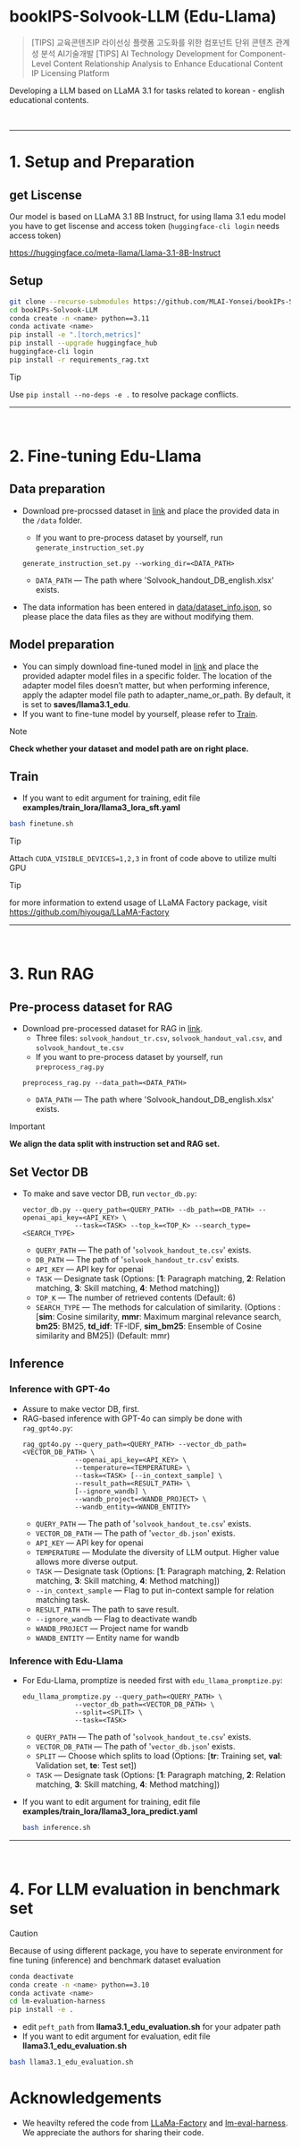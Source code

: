 # bookIPS-Solvook-LLM (Edu-Llama)

> [TIPS] 교육콘텐츠IP 라이선싱 플랫폼 고도화를 위한 컴포넌트 단위 콘텐츠 관계성 분석 AI기술개발
> [TIPS] AI Technology Development for Component-Level Content Relationship Analysis to Enhance Educational Content IP Licensing Platform

Developing a LLM based on LLaMA 3.1 for tasks related to korean - english educational contents.

<br>

----
# 1. Setup and Preparation
## get Liscense
Our model is based on LLaMA 3.1 8B Instruct, for using llama 3.1 edu model you have to get liscense and access token
(`huggingface-cli login` needs access token)

https://huggingface.co/meta-llama/Llama-3.1-8B-Instruct

## Setup
```bash
git clone --recurse-submodules https://github.com/MLAI-Yonsei/bookIPs-Solvook-LLM.git
cd bookIPs-Solvook-LLM
conda create -n <name> python==3.11
conda activate <name>
pip install -e ".[torch,metrics]"
pip install --upgrade huggingface_hub
huggingface-cli login
pip install -r requirements_rag.txt
```
> [!TIP]
Use `pip install --no-deps -e .` to resolve package conflicts.

----



<br>


# 2. Fine-tuning Edu-Llama

## Data preparation
* Download pre-procssed dataset in [link](https://drive.google.com/drive/folders/1Y74O82TE-1f_6bq8w2r7JWjxdj7i42Rw?usp=drive_link) and place the provided data in the `/data` folder.
    * If you want to pre-process dataset by yourself, run `generate_instruction_set.py`
    ```
    generate_instruction_set.py --working_dir=<DATA_PATH>
    ```
    * ```DATA_PATH``` &mdash; The path where 'Solvook_handout_DB_english.xlsx' exists.

*  The data information has been entered in [data/dataset_info.json](data/dataset_info.json), so please place the data files as they are without modifying them.


## Model preparation
* You can simply download fine-tuned model in [link](https://drive.google.com/drive/folders/1RgNjZTlmye6kt4I0o6T-z9KIYCUzq3vo?usp=drive_link) and place the provided adapter model files in a specific folder. The location of the adapter model files doesn’t matter, but when performing inference, apply the adapter model file path to adapter_name_or_path. By default, it is set to **saves/llama3.1_edu**.
* If you want to fine-tune model by yourself, please refer to [Train](##train).


> [!Note]
> **Check whether your dataset and model path are on right place.**


## Train
* If you want to edit argument for training, edit file **examples/train_lora/llama3_lora_sft.yaml**

```bash
bash finetune.sh
```


> [!TIP]
> Attach `CUDA_VISIBLE_DEVICES=1,2,3` in front of code above to utilize multi GPU

> [!TIP]
> for more information to extend usage of LLaMA Factory package, visit https://github.com/hiyouga/LLaMA-Factory

----

<br>

# 3. Run RAG

## Pre-process dataset for RAG
* Download pre-processed dataset for RAG in [link](https://drive.google.com/drive/folders/1Y74O82TE-1f_6bq8w2r7JWjxdj7i42Rw?usp=drive_link).
    * Three files: `solvook_handout_tr.csv`, `solvook_handout_val.csv`, and `solvook_handout_te.csv`
    * If you want to pre-process dataset by yourself, run `preprocess_rag.py`
    ```
    preprocess_rag.py --data_path=<DATA_PATH>
    ```
    * ```DATA_PATH``` &mdash; The path where 'Solvook_handout_DB_english.xlsx' exists.


> [!Important]
> **We align the data split with instruction set and RAG set.**


## Set Vector DB
* To make and save vector DB, run `vector_db.py`:
    ```
    vector_db.py --query_path=<QUERY_PATH> --db_path=<DB_PATH> --openai_api_key=<API_KEY> \
                 --task=<TASK> --top_k=<TOP_K> --search_type=<SEARCH_TYPE>
    ```
    * ```QUERY_PATH``` &mdash; The path of '`solvook_handout_te.csv`' exists.
    * ```DB_PATH``` &mdash; The path of '`solvook_handout_tr.csv`' exists.
    * ```API_KEY``` &mdash; API key for openai
    * ```TASK``` &mdash; Designate task (Options: [**1**: Paragraph matching, **2**: Relation matching, **3**: Skill matching, **4**: Method matching])
    * ```TOP_K``` &mdash; The number of retrieved contents (Default: 6)
    * ```SEARCH_TYPE``` &mdash; The methods for calculation of similarity. (Options : [**sim**: Cosine similarity, **mmr**: Maximum marginal relevance search, **bm25**: BM25, **td_idf**: TF-IDF, **sim_bm25**: Ensemble of Cosine similarity and BM25]) (Default: mmr)



## Inference
### Inference with GPT-4o
* Assure to make vector DB, first. 
* RAG-based inference with GPT-4o can simply be done with `rag_gpt4o.py`:
    ```
    rag_gpt4o.py --query_path=<QUERY_PATH> --vector_db_path=<VECTOR_DB_PATH> \
                 --openai_api_key=<API_KEY> \
                 --temperature=<TEMPERATURE> \
                 --task=<TASK> [--in_context_sample] \
                 --result_path=<RESULT_PATH> \
                 [--ignore_wandb] \
                 --wandb_project=<WANDB_PROJECT> \
                 --wandb_entity=<WANDB_ENTITY>
    ```
    * ```QUERY_PATH``` &mdash; The path of '`solvook_handout_te.csv`' exists.
    * ```VECTOR_DB_PATH``` &mdash; The path of '`vector_db.json`' exists.
    * ```API_KEY``` &mdash; API key for openai
    * ```TEMPERATURE``` &mdash; Modulate the diversity of LLM output. Higher value allows more diverse output.
    * ```TASK``` &mdash; Designate task (Options: [**1**: Paragraph matching, **2**: Relation matching, **3**: Skill matching, **4**: Method matching])
    * ```--in_context_sample``` &mdash; Flag to put in-context sample for relation matching task.
    * ```RESULT_PATH``` &mdash; The path to save result.
    * ```--ignore_wandb``` &mdash; Flag to deactivate wandb
    * ```WANDB_PROJECT``` &mdash; Project name for wandb
    * ```WANDB_ENTITY``` &mdash; Entity name for wandb


### Inference with Edu-Llama
* For Edu-Llama, promptize is needed first with `edu_llama_promptize.py`:
    ```
    edu_llama_promptize.py --query_path=<QUERY_PATH> \
                 --vector_db_path=<VECTOR_DB_PATH> \
                 --split=<SPLIT> \
                 --task=<TASK>
    ```
    * ```QUERY_PATH``` &mdash; The path of '`solvook_handout_te.csv`' exists.
    * ```VECTOR_DB_PATH``` &mdash; The path of '`vector_db.json`' exists.
    * ```SPLIT``` &mdash; Choose which splits to load (Options: [**tr**: Training set, **val**: Validation set, **te**: Test set])
    * ```TASK``` &mdash; Designate task (Options: [**1**: Paragraph matching, **2**: Relation matching, **3**: Skill matching, **4**: Method matching])


* If you want to edit argument for training, edit file **examples/train_lora/llama3_lora_predict.yaml**

    ```bash
    bash inference.sh
    ```

---
<br>




# 4. For LLM evaluation in benchmark set
> [!Caution]
> Because of using different package, you have to seperate environment for fine tuning (inference) and benchmark dataset evaluation
```bash
conda deactivate
conda create -n <name> python==3.10
conda activate <name>
cd lm-evaluation-harness
pip install -e .
```

* edit `peft_path` from **llama3.1_edu_evaluation.sh** for your adpater path
* If you want to edit argument for evaluation, edit file **llama3.1_edu_evaluation.sh**

```bash
bash llama3.1_edu_evaluation.sh
```


# Acknowledgements
* We heavilty refered the code from [LLaMa-Factory](https://github.com/hiyouga/LLaMA-Factory) and [lm-eval-harness](https://github.com/EleutherAI/lm-evaluation-harness). We appreciate the authors for sharing their code.